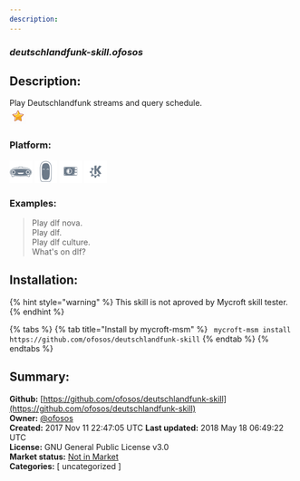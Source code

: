 ```yaml
---
description: 
---
```


### _deutschlandfunk-skill.ofosos_  
## Description:  
Play Deutschlandfunk streams and query schedule.  
![](../.gitbook/assets/star.png)  
  
### Platform:  
 ![Mark I](../.gitbook/assets/mark-1-icon.png)  ![Mark II](../.gitbook/assets/mark-2-icon.png)  ![Picroft](../.gitbook/assets/picroft-icon.png)  ![plasmoid](../.gitbook/assets/kde.png)   
### Examples:  
> Play dlf nova.  
> Play dlf.  
> Play dlf culture.  
> What's on dlf?  
  
## Installation:  
{% hint style="warning" %}
This skill is not aproved by Mycroft skill tester.
{% endhint %}
    
{% tabs %}
{% tab title="Install by mycroft-msm" %}
``` mycroft-msm install https://github.com/ofosos/deutschlandfunk-skill```
{% endtab %}
  {% endtabs %}
    
## Summary:  
**Github:** [https://github.com/ofosos/deutschlandfunk-skill](https://github.com/ofosos/deutschlandfunk-skill)  
**Owner:** [@ofosos](https://github.com/ofosos)  
**Created:** 2017 Nov 11 22:47:05 UTC  **Last updated:** 2018 May 18 06:49:22 UTC  
**License:** GNU General Public License v3.0  
**Market status:** [Not in Market](https://market.mycroft.ai/skill/)  
**Categories:** [ uncategorized ]   
